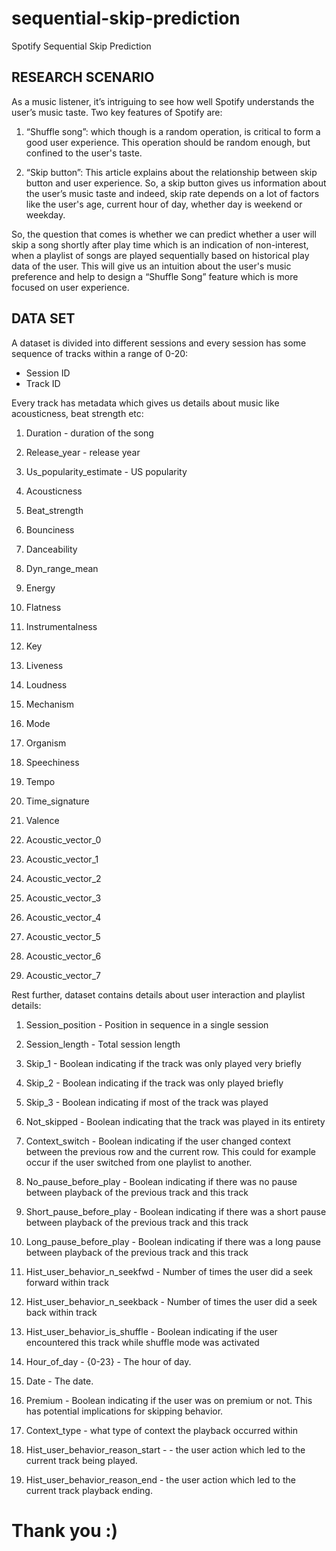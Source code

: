 # sequential-skip-prediction

Spotify Sequential Skip Prediction

## RESEARCH SCENARIO

As a music listener, it’s intriguing to see how well Spotify understands the user’s music taste. Two key features of Spotify are:

1. “Shuffle song”: which though is a random operation, is critical to form a good user experience. This operation should be random enough, but confined to the user's taste.

2. “Skip button”: This article explains about the relationship between skip button and user experience. So, a skip button gives us information about the user’s music taste and indeed, skip rate depends on a lot of factors like the user's age, current hour of day, whether day is weekend or weekday.

So, the question that comes is whether we can predict whether a user will skip a song shortly after play time which is an indication of non-interest, when a playlist of songs are played sequentially based on historical play data of the user. This will give us an intuition about the user's music preference and help to design a “Shuffle Song” feature which is more focused on user experience.


## DATA SET
A dataset is divided into different sessions and every session has some sequence of tracks within a range of 0-20:
* Session ID
* Track ID


Every track has metadata which gives us details about music like acousticness, beat strength etc:

1. Duration - duration of the song

2. Release_year - release year

3. Us_popularity_estimate - US popularity

4. Acousticness

5. Beat_strength

6. Bounciness

7. Danceability

8. Dyn_range_mean

9. Energy

10. Flatness

11. Instrumentalness

12. Key

13. Liveness

14. Loudness

15. Mechanism

16. Mode

17. Organism

18. Speechiness

19. Tempo

20. Time_signature

21. Valence

22. Acoustic_vector_0

23. Acoustic_vector_1

24. Acoustic_vector_2

25. Acoustic_vector_3

26. Acoustic_vector_4

27. Acoustic_vector_5

28. Acoustic_vector_6

29. Acoustic_vector_7


Rest further, dataset contains details about user interaction and playlist details:

1. Session_position - Position in sequence in a single session

2. Session_length - Total session length

3. Skip_1 - Boolean indicating if the track was only played very briefly

4. Skip_2 - Boolean indicating if the track was only played briefly

5. Skip_3 - Boolean indicating if most of the track was played

6. Not_skipped - Boolean indicating that the track was played in its entirety

7. Context_switch - Boolean indicating if the user changed context between the previous row and the current row. This could for example occur if the user switched from one playlist to another.

8. No_pause_before_play - Boolean indicating if there was no pause between playback of the previous track and this track

9. Short_pause_before_play - Boolean indicating if there was a short pause between playback of the previous track and this track

10. Long_pause_before_play - Boolean indicating if there was a long pause between playback of the previous track and this track

11. Hist_user_behavior_n_seekfwd - Number of times the user did a seek forward within track

12. Hist_user_behavior_n_seekback - Number of times the user did a seek back within track

13. Hist_user_behavior_is_shuffle - Boolean indicating if the user encountered this track while shuffle mode was activated

14. Hour_of_day - {0-23} - The hour of day.

15. Date - The date.

16. Premium - Boolean indicating if the user was on premium or not. This has potential implications for skipping behavior.

17. Context_type - what type of context the playback occurred within

18. Hist_user_behavior_reason_start - - the user action which led to the current track being played.

19. Hist_user_behavior_reason_end - the user action which led to the current track playback ending.
# Thank you :)